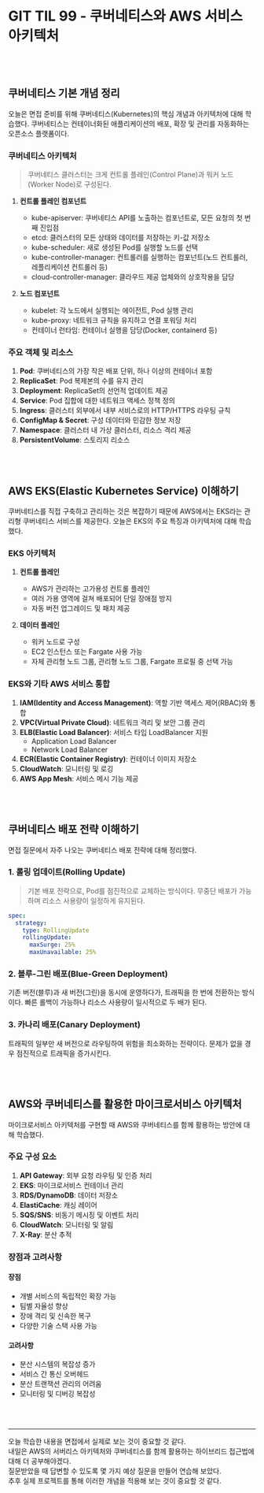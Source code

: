 # GIT TIL 99 - 쿠버네티스와 AWS 서비스 아키텍처

<br><br>

## 쿠버네티스 기본 개념 정리

오늘은 면접 준비를 위해 쿠버네티스(Kubernetes)의 핵심 개념과 아키텍처에 대해 학습했다. 쿠버네티스는 컨테이너화된 애플리케이션의 배포, 확장 및 관리를 자동화하는 오픈소스 플랫폼이다.

### 쿠버네티스 아키텍처

>쿠버네티스 클러스터는 크게 컨트롤 플레인(Control Plane)과 워커 노드(Worker Node)로 구성된다.

1. **컨트롤 플레인 컴포넌트**
   - kube-apiserver: 쿠버네티스 API를 노출하는 컴포넌트로, 모든 요청의 첫 번째 진입점
   - etcd: 클러스터의 모든 상태와 데이터를 저장하는 키-값 저장소
   - kube-scheduler: 새로 생성된 Pod를 실행할 노드를 선택
   - kube-controller-manager: 컨트롤러를 실행하는 컴포넌트(노드 컨트롤러, 레플리케이션 컨트롤러 등)
   - cloud-controller-manager: 클라우드 제공 업체와의 상호작용을 담당

2. **노드 컴포넌트**
   - kubelet: 각 노드에서 실행되는 에이전트, Pod 실행 관리
   - kube-proxy: 네트워크 규칙을 유지하고 연결 포워딩 처리
   - 컨테이너 런타임: 컨테이너 실행을 담당(Docker, containerd 등)

### 주요 객체 및 리소스

1. **Pod**: 쿠버네티스의 가장 작은 배포 단위, 하나 이상의 컨테이너 포함
2. **ReplicaSet**: Pod 복제본의 수를 유지 관리
3. **Deployment**: ReplicaSet의 선언적 업데이트 제공
4. **Service**: Pod 집합에 대한 네트워크 액세스 정책 정의
5. **Ingress**: 클러스터 외부에서 내부 서비스로의 HTTP/HTTPS 라우팅 규칙
6. **ConfigMap & Secret**: 구성 데이터와 민감한 정보 저장
7. **Namespace**: 클러스터 내 가상 클러스터, 리소스 격리 제공
8. **PersistentVolume**: 스토리지 리소스

<br><br>

## AWS EKS(Elastic Kubernetes Service) 이해하기

쿠버네티스를 직접 구축하고 관리하는 것은 복잡하기 때문에 AWS에서는 EKS라는 관리형 쿠버네티스 서비스를 제공한다. 오늘은 EKS의 주요 특징과 아키텍처에 대해 학습했다.

### EKS 아키텍처

1. **컨트롤 플레인**
   - AWS가 관리하는 고가용성 컨트롤 플레인
   - 여러 가용 영역에 걸쳐 배포되어 단일 장애점 방지
   - 자동 버전 업그레이드 및 패치 제공

2. **데이터 플레인**
   - 워커 노드로 구성
   - EC2 인스턴스 또는 Fargate 사용 가능
   - 자체 관리형 노드 그룹, 관리형 노드 그룹, Fargate 프로필 중 선택 가능

### EKS와 기타 AWS 서비스 통합

1. **IAM(Identity and Access Management)**: 역할 기반 액세스 제어(RBAC)와 통합
2. **VPC(Virtual Private Cloud)**: 네트워크 격리 및 보안 그룹 관리
3. **ELB(Elastic Load Balancer)**: 서비스 타입 LoadBalancer 지원
   - Application Load Balancer
   - Network Load Balancer
4. **ECR(Elastic Container Registry)**: 컨테이너 이미지 저장소
5. **CloudWatch**: 모니터링 및 로깅
6. **AWS App Mesh**: 서비스 메시 기능 제공

<br><br>

## 쿠버네티스 배포 전략 이해하기

면접 질문에서 자주 나오는 쿠버네티스 배포 전략에 대해 정리했다.

### 1. 롤링 업데이트(Rolling Update)

>기본 배포 전략으로, Pod를 점진적으로 교체하는 방식이다. 무중단 배포가 가능하며 리소스 사용량이 일정하게 유지된다.

```yaml
spec:
  strategy:
    type: RollingUpdate
    rollingUpdate:
      maxSurge: 25%
      maxUnavailable: 25%
```

### 2. 블루-그린 배포(Blue-Green Deployment)

기존 버전(블루)과 새 버전(그린)을 동시에 운영하다가, 트래픽을 한 번에 전환하는 방식이다. 빠른 롤백이 가능하나 리소스 사용량이 일시적으로 두 배가 된다.

### 3. 카나리 배포(Canary Deployment)

트래픽의 일부만 새 버전으로 라우팅하여 위험을 최소화하는 전략이다. 문제가 없을 경우 점진적으로 트래픽을 증가시킨다.

<br><br>

## AWS와 쿠버네티스를 활용한 마이크로서비스 아키텍처

마이크로서비스 아키텍처를 구현할 때 AWS와 쿠버네티스를 함께 활용하는 방안에 대해 학습했다.

### 주요 구성 요소

1. **API Gateway**: 외부 요청 라우팅 및 인증 처리
2. **EKS**: 마이크로서비스 컨테이너 관리
3. **RDS/DynamoDB**: 데이터 저장소
4. **ElastiCache**: 캐싱 레이어
5. **SQS/SNS**: 비동기 메시징 및 이벤트 처리
6. **CloudWatch**: 모니터링 및 알림
7. **X-Ray**: 분산 추적

### 장점과 고려사항

#### 장점
- 개별 서비스의 독립적인 확장 가능
- 팀별 자율성 향상
- 장애 격리 및 신속한 복구
- 다양한 기술 스택 사용 가능

#### 고려사항
- 분산 시스템의 복잡성 증가
- 서비스 간 통신 오버헤드
- 분산 트랜잭션 관리의 어려움
- 모니터링 및 디버깅 복잡성

<br><br>

---

오늘 학습한 내용을 면접에서 실제로 보는 것이 중요할 것 같다. <br>
내일은 AWS의 서버리스 아키텍처와 쿠버네티스를 함께 활용하는 하이브리드 접근법에 대해 더 공부해야겠다. <br>
질문받았을 때 답변할 수 있도록 몇 가지 예상 질문을 만들어 연습해 보았다. <br>
추후 실제 프로젝트를 통해 이러한 개념을 적용해 보는 것이 중요할 것 같다.

<br><br>